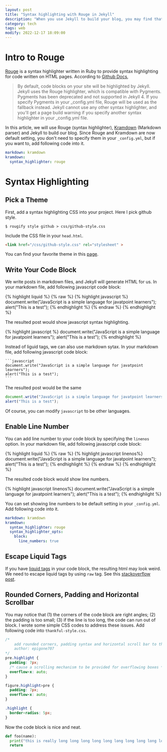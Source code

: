 ```yaml
---
layout: post
title: "Syntax highlighting with Rouge in Jekyll"
description: "When you use Jekyll to build your blog, you may find that the code block doesn't support syntax highliting. This is a tutorial about using Rouge to enable syntax highlighting and make your tech block much fancier!"
category: tech
tags: web
modify: 2022-12-17 18:09:00
---
```


# Intro to Rouge
[Rouge](https://github.com/rouge-ruby/rouge) is a syntax highlighter written in Ruby to provide syntax highlighting for code written on HTML pages. According to [Github Docs](https://docs.github.com/en/enterprise-server@3.5/pages/setting-up-a-github-pages-site-with-jekyll/about-github-pages-and-jekyll#syntax-highlighting),

> By default, code blocks on your site will be highlighted by Jekyll. Jekyll uses the Rouge highlighter, which is compatible with Pygments. Pygments has been deprecated and not supported in Jekyll 4. If you specify Pygments in your _config.yml file, Rouge will be used as the fallback instead. Jekyll cannot use any other syntax highlighter, and you'll get a page build warning if you specify another syntax highlighter in your _config.yml file.

In this article, we will use Rouge (syntax highlighter), [Kramdown](https://kramdown.gettalong.org/) (Markdown parser) and Jekyll to build our blog. Since Rouge and Kramdown are now default setting, you don't need to specify them in your `_config.yml`, but if you want to, add following code into it. 

```yml
markdown: kramdown
kramdown:
  syntax_highlighter: rouge
```

# Syntax Highlighting

## Pick a Theme
First, add a syntax highlighting CSS into your project. Here I pick github style. 
```shell
$ rougify style github > css/github-style.css
```
Include the CSS file in your `head.html`.
```html
<link href="/css/github-style.css" rel="stylesheet" >
```
You can find your favorite theme in this [page](https://spsarolkar.github.io/rouge-theme-preview/).

## Write Your Code Block

We write posts in markdown files, and Jekyll will generate HTML for us.
In your markdown file, add following javascript code block:

{% highlight liquid %}
{% raw %}
{% highlight javascript %}
document.write("JavaScript is a simple language for javatpoint learners");
alert("This is a test");
{% endhighlight %}
{% endraw %}
{% endhighlight %}

The resulted post would show javascript syntax highlighting.

{% highlight javascript %}
document.write("JavaScript is a simple language for javatpoint learners");
alert("This is a test");
{% endhighlight %}

Instead of liguid tags, we can also use markdown sytax. In your markdown file, add following javascript code block:
~~~
```javascript
document.write("JavaScript is a simple language for javatpoint learners");
alert("This is a test");
```
~~~

The resulted post would be the same
```javascript
document.write("JavaScript is a simple language for javatpoint learners");
alert("This is a test");
```

Of course, you can modify `javascript` to be other languages. 


## Enable Line Number

You can add line number to your code block by specifying the `linenos` option. In your markdown file, add following javascript code block:

{% highlight liquid %}
{% raw %}
{% highlight javascript linenos%}
document.write("JavaScript is a simple language for javatpoint learners");
alert("This is a test");
{% endhighlight %}
{% endraw %}
{% endhighlight %}

The resulted code block would show line numbers.

{% highlight javascript linenos%}
document.write("JavaScript is a simple language for javatpoint learners");
alert("This is a test");
{% endhighlight %}

You can set showing line numbers to be default setting in your `_config.yml`. Add following code into it.

```yml 
markdown: kramdown
kramdown:
  syntax_highlighter: rouge
  syntax_highlighter_opts:
    block:
      line_numbers: true
```

## Escape Liquid Tags
If you have [liquid tags](https://shopify.dev/api/liquid/tags) in your code block, the resulting html may look weird. We need to escape liquid tags by using `raw` tag. See this [stackoverflow post](https://stackoverflow.com/questions/3426182/how-to-escape-liquid-template-tags).


## Rounded Corners, Padding and Horizontal Scrollbar

You may notice that (1) the corners of the code block are right angles; (2) the padding is too small; (3) if the line is too long, the code can run out of block. I wrote some simple CSS codes to address these issues. Add following code into `thankful-style.css`.

```css
/* 
    add rounded corners, padding syntax and horizontal scroll bar to the code block
    author: epigone707
*/
pre.highlight {
  padding: 7px;
  /* cause a scrolling mechanism to be provided for overflowing boxes */
  overflow-x: auto; 
}

figure.highlight>pre {
  padding: 7px;
  overflow-x: auto;
}

.highlight {
  border-radius: 5px;
}
```

Now the code block is nice and neat.

```python
def foo(name):
  print("this is really long long long long long long long long long long long long long long long long long sentence.")
  return
```
